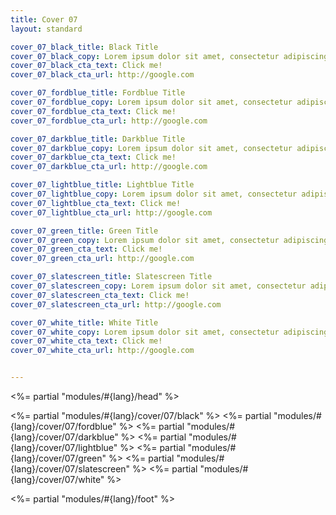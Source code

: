```yaml
---
title: Cover 07
layout: standard

cover_07_black_title: Black Title
cover_07_black_copy: Lorem ipsum dolor sit amet, consectetur adipiscing elit, sed do eiusmod tempor incididunt ut labore et dolore magna aliqua. Ut enim ad minim veniam, quis nostrud exercitation ullamco laboris nisi ut aliquip ex ea commodo consequat.<br><br>Duis aute irure dolor in reprehenderit in voluptate velit esse cillum dolore eu fugiat nulla pariatur. Excepteur sint occaecat cupidatat non proident, sunt in culpa qui officia deserunt mollit anim id est laborum
cover_07_black_cta_text: Click me!
cover_07_black_cta_url: http://google.com

cover_07_fordblue_title: Fordblue Title
cover_07_fordblue_copy: Lorem ipsum dolor sit amet, consectetur adipiscing elit, sed do eiusmod tempor incididunt ut labore et dolore magna aliqua. Ut enim ad minim veniam, quis nostrud exercitation ullamco laboris nisi ut aliquip ex ea commodo consequat.<br><br>Duis aute irure dolor in reprehenderit in voluptate velit esse cillum dolore eu fugiat nulla pariatur. Excepteur sint occaecat cupidatat non proident, sunt in culpa qui officia deserunt mollit anim id est laborum
cover_07_fordblue_cta_text: Click me!
cover_07_fordblue_cta_url: http://google.com

cover_07_darkblue_title: Darkblue Title
cover_07_darkblue_copy: Lorem ipsum dolor sit amet, consectetur adipiscing elit, sed do eiusmod tempor incididunt ut labore et dolore magna aliqua. Ut enim ad minim veniam, quis nostrud exercitation ullamco laboris nisi ut aliquip ex ea commodo consequat.<br><br>Duis aute irure dolor in reprehenderit in voluptate velit esse cillum dolore eu fugiat nulla pariatur. Excepteur sint occaecat cupidatat non proident, sunt in culpa qui officia deserunt mollit anim id est laborum
cover_07_darkblue_cta_text: Click me!
cover_07_darkblue_cta_url: http://google.com

cover_07_lightblue_title: Lightblue Title
cover_07_lightblue_copy: Lorem ipsum dolor sit amet, consectetur adipiscing elit, sed do eiusmod tempor incididunt ut labore et dolore magna aliqua. Ut enim ad minim veniam, quis nostrud exercitation ullamco laboris nisi ut aliquip ex ea commodo consequat.<br><br>Duis aute irure dolor in reprehenderit in voluptate velit esse cillum dolore eu fugiat nulla pariatur. Excepteur sint occaecat cupidatat non proident, sunt in culpa qui officia deserunt mollit anim id est laborum
cover_07_lightblue_cta_text: Click me!
cover_07_lightblue_cta_url: http://google.com

cover_07_green_title: Green Title
cover_07_green_copy: Lorem ipsum dolor sit amet, consectetur adipiscing elit, sed do eiusmod tempor incididunt ut labore et dolore magna aliqua. Ut enim ad minim veniam, quis nostrud exercitation ullamco laboris nisi ut aliquip ex ea commodo consequat.<br><br>Duis aute irure dolor in reprehenderit in voluptate velit esse cillum dolore eu fugiat nulla pariatur. Excepteur sint occaecat cupidatat non proident, sunt in culpa qui officia deserunt mollit anim id est laborum
cover_07_green_cta_text: Click me!
cover_07_green_cta_url: http://google.com

cover_07_slatescreen_title: Slatescreen Title
cover_07_slatescreen_copy: Lorem ipsum dolor sit amet, consectetur adipiscing elit, sed do eiusmod tempor incididunt ut labore et dolore magna aliqua. Ut enim ad minim veniam, quis nostrud exercitation ullamco laboris nisi ut aliquip ex ea commodo consequat.<br><br>Duis aute irure dolor in reprehenderit in voluptate velit esse cillum dolore eu fugiat nulla pariatur. Excepteur sint occaecat cupidatat non proident, sunt in culpa qui officia deserunt mollit anim id est laborum
cover_07_slatescreen_cta_text: Click me!
cover_07_slatescreen_cta_url: http://google.com

cover_07_white_title: White Title
cover_07_white_copy: Lorem ipsum dolor sit amet, consectetur adipiscing elit, sed do eiusmod tempor incididunt ut labore et dolore magna aliqua. Ut enim ad minim veniam, quis nostrud exercitation ullamco laboris nisi ut aliquip ex ea commodo consequat.<br><br>Duis aute irure dolor in reprehenderit in voluptate velit esse cillum dolore eu fugiat nulla pariatur. Excepteur sint occaecat cupidatat non proident, sunt in culpa qui officia deserunt mollit anim id est laborum
cover_07_white_cta_text: Click me!
cover_07_white_cta_url: http://google.com


---
```


<%= partial "modules/#{lang}/head" %>

<%= partial "modules/#{lang}/cover/07/black" %>
<%= partial "modules/#{lang}/cover/07/fordblue" %>
<%= partial "modules/#{lang}/cover/07/darkblue" %>
<%= partial "modules/#{lang}/cover/07/lightblue" %>
<%= partial "modules/#{lang}/cover/07/green" %>
<%= partial "modules/#{lang}/cover/07/slatescreen" %>
<%= partial "modules/#{lang}/cover/07/white" %>

<%= partial "modules/#{lang}/foot" %>